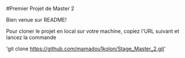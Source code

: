 #Premier Projet de Master 2

Bien venue sur README!

Pour cloner le projet en local sur votre machine, copiez l'URL suivant et lancez la commande

'git clone https://github.com/mamadou1kolon/Stage_Master_2.git'
